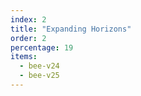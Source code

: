 ```yaml
---
index: 2
title: "Expanding Horizons"
order: 2
percentage: 19
items:
  - bee-v24
  - bee-v25
---
```

